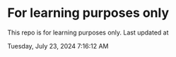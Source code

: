 # For learning purposes only
This repo is for learning purposes only.
Last updated at

Tuesday, July 23, 2024 7:16:12 AM

